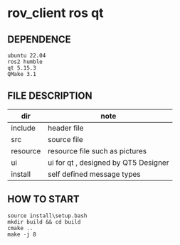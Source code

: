 # rov_client ros qt
## DEPENDENCE
```
ubuntu 22.04
ros2 humble
qt 5.15.3
QMake 3.1
```
## FILE DESCRIPTION

dir | note
---------|----------
include | header file
src     | source file
resource | resource file such as pictures
ui | ui for qt , designed by QT5 Designer
install | self defined message types

## HOW TO START
```
source install\setup.bash
mkdir build && cd build
cmake ..
make -j 8
```

